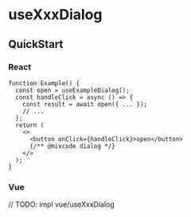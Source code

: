 # useXxxDialog

## QuickStart

### React

```tsx
function Example() {
  const open = useExampleDialog();
  const handleClick = async () => {
    const result = await open({ ... });
    // ...
  };
  return (
    <>
      <button onClick={handleClick}>open</button>
      {/** @mixcode dialog */}
    </>
  );
}
```

### Vue

// TODO: impl vue/useXxxDialog

